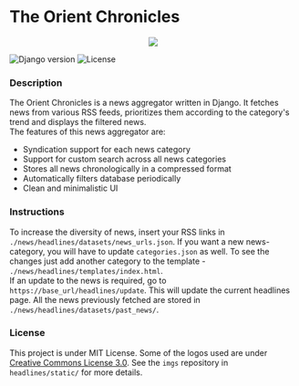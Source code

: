 # The Orient Chronicles
<p align="center">
<img src="https://github.com/pncnmnp/dynamic-rss-feed/blob/master/screenshots/news_1.png">
</p>
<p>
<img alt="Django version" src="https://img.shields.io/badge/django-2.2-red.svg">  <img alt="License" src="https://img.shields.io/badge/license-MIT-blue.svg">
</p>

### Description
The Orient Chronicles is a news aggregator written in Django. It fetches news from various RSS feeds, prioritizes them according to the category's trend and displays the filtered news. <br/>
The features of this news aggregator are:
* Syndication support for each news category
* Support for custom search across all news categories
* Stores all news chronologically in a compressed format
* Automatically filters database periodically
* Clean and minimalistic UI

### Instructions
To increase the diversity of news, insert your RSS links in `./news/headlines/datasets/news_urls.json`. If you want a new news-category, you will have to update `categories.json` as well. To see the changes just add another category to the template - `./news/headlines/templates/index.html`.<br/>
If an update to the news is required, go to `https://base_url/headlines/update`. This will update the current headlines page. All the news previously fetched are stored in `./news/headlines/datasets/past_news/`.

### License
This project is under MIT License. Some of the logos used are under [Creative Commons License 3.0](https://creativecommons.org/licenses/by/3.0/). See the `imgs` repository in `headlines/static/` for more details.